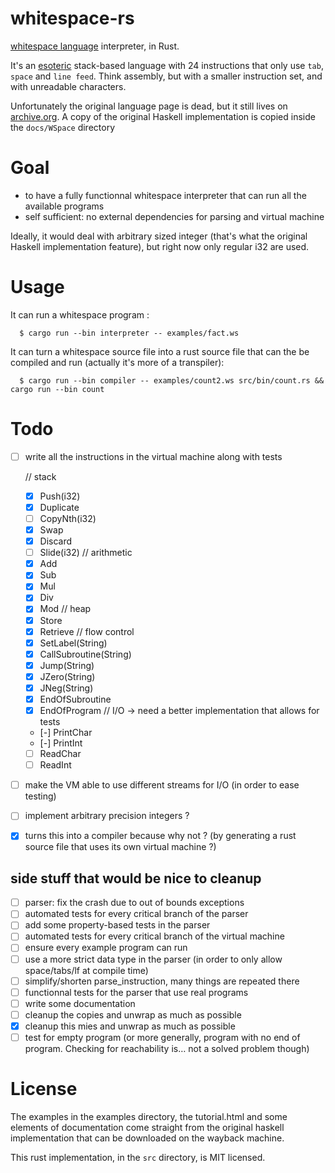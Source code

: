 # whitespace-rs

[whitespace language](https://en.wikipedia.org/wiki/Whitespace_%28programming_language%29) interpreter, in Rust.

It's an [esoteric](https://en.wikipedia.org/wiki/Esoteric_programming_language) stack-based language with 24 instructions that only use `tab`, `space` and `line feed`. Think assembly, but with a smaller instruction set, and with unreadable characters.

Unfortunately the original language page is dead, but it still lives on [archive.org](https://web.archive.org/web/20150426193527/http://compsoc.dur.ac.uk/whitespace/tutorial.php). A copy of the original Haskell implementation is copied inside the `docs/WSpace` directory

# Goal

 - to have a fully functionnal whitespace interpreter that can run all the available programs
 - self sufficient: no external dependencies for parsing and virtual machine

Ideally, it would deal with arbitrary sized integer (that's what the original Haskell implementation feature), but right now only regular i32 are used.

# Usage

It can run a whitespace program :

      $ cargo run --bin interpreter -- examples/fact.ws

It can turn a whitespace source file into a rust source file that can the be compiled and run (actually it's more of a transpiler):

      $ cargo run --bin compiler -- examples/count2.ws src/bin/count.rs && cargo run --bin count

# Todo

 - [ ] write all the instructions in the virtual machine along with tests

      // stack
      - [x] Push(i32)
      - [x] Duplicate
      - [ ] CopyNth(i32)
      - [x] Swap
      - [x] Discard
      - [ ] Slide(i32)
      // arithmetic
      - [x] Add
      - [x] Sub
      - [x] Mul
      - [x] Div
      - [x] Mod
      // heap
      - [x] Store
      - [x] Retrieve
      // flow control
      - [x] SetLabel(String)
      - [x] CallSubroutine(String)
      - [x] Jump(String)
      - [x] JZero(String)
      - [x] JNeg(String)
      - [x] EndOfSubroutine
      - [x] EndOfProgram
      // I/O -> need a better implementation that allows for tests
      - [-] PrintChar
      - [-] PrintInt
      - [ ] ReadChar
      - [ ] ReadInt

 - [ ] make the VM able to use different streams for I/O (in order to ease testing)
 - [ ] implement arbitrary precision integers ?
 - [x] turns this into a compiler because why not ? (by generating a rust source file that uses its own virtual machine ?)

## side stuff that would be nice to cleanup

 - [ ] parser: fix the crash due to out of bounds exceptions
 - [ ] automated tests for every critical branch of the parser
 - [ ] add some property-based tests in the parser
 - [ ] automated tests for every critical branch of the virtual machine
 - [ ] ensure every example program can run
 - [ ] use a more strict data type in the parser (in order to only allow space/tabs/lf at compile time)
 - [ ] simplify/shorten parse_instruction, many things are repeated there
 - [ ] functionnal tests for the parser that use real programs
 - [ ] write some documentation
 - [ ] cleanup the copies and unwrap as much as possible
 - [x] cleanup this mies and unwrap as much as possible
 - [ ] test for empty program (or more generally, program with no end of program. Checking for reachability is… not a solved problem though)

# License

The examples in the examples directory, the tutorial.html and some elements of documentation come straight from the original haskell implementation that can be downloaded on the wayback machine.

This rust implementation, in the `src` directory, is MIT licensed.

